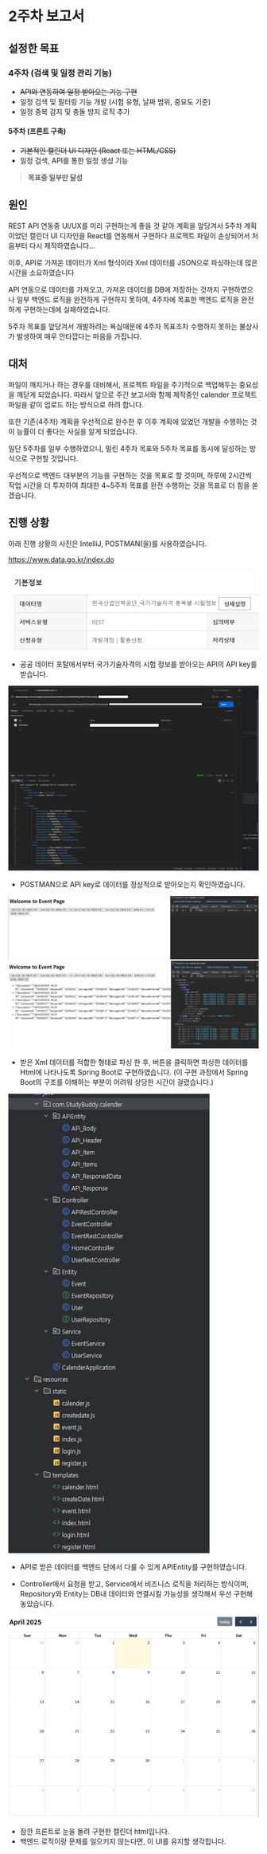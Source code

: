 # 2주차 보고서

## 설정한 목표

### 4주차 (검색 및 일정 관리 기능)

- ~~API와 연동하여 일정 받아오는 기능 구현~~
- 일정 검색 및 필터링 기능 개발 (시험 유형, 날짜 범위, 중요도 기준)
- 일정 중복 감지 및 충돌 방지 로직 추가

#### 5주차 (프론트 구축)

- ~~기본적인 캘린더 UI 디자인 (React 또는 HTML/CSS)~~
- 일정 검색, API를 통한 일정 생성 기능

> **목표중 일부만 달성**

## 원인

REST API 연동중 UI/UX를 미리 구현하는게 좋을 것 같아 계획을 앞당겨서 5주차 계획이었던 캘린더 UI 디자인을 React를 연동해서 구현하다 프로젝트 파일이 손상되어서 처음부터 다시 제작하였습니다...

이후, API로 가져온 데이터가 Xml 형식이라 Xml 데이터를 JSON으로 파싱하는데 많은 시간을 소요하였습니다

API 연동으로 데이터를 가져오고, 가져온 데이터를 DB에 저장하는 것까지 구현하였으나 일부 백엔드 로직을 완전하게 구현하지 못하여, 4주차에 목표한 백엔드 로직을 완전하게 구현하는데에 실패하였습니다.

5주차 목표를 앞당겨서 개발하려는 욕심때문에 4주차 목표조차 수행하지 못하는 불상사가 발생하여 매우 안타깝다는 마음을 가집니다.

## 대처

파일이 깨지거나 하는 경우를 대비해서, 프로젝트 파일을 주기적으로 백업해두는 중요성을 깨닫게 되었습니다. 따라서 앞으로 주간 보고서와 함께 제작중인 calender 프로젝트 파일을 같이 업로드 하는 방식으로 하려 합니다.

또한 기존(4주차) 계획을 우선적으로 완수한 후 이후 계획에 있었던 개발을 수행하는 것이 능률이 더 좋다는 사실을 알게 되었습니다.

일단 5주차를 일부 수행하였으니, 밀린 4주차 목표와 5주차 목표를 동시에 달성하는 방식으로 구현할 것입니다.

우선적으로 백엔드 대부분의 기능을 구현하는 것을 목표로 할 것이며, 하루에 2시간씩 작업 시간을 더 투자하여 최대한 4~5주차 목표를 완전 수행하는 것을 목표로 더 힘을 쏟겠습니다.

## 진행 상황

아래 진행 상황의 사진은 IntelliJ, POSTMAN(을)를 사용하였습니다.

<https://www.data.go.kr/index.do>

![image](./src/4_3.png)

- 공공 데이터 포탈에서부터 국가기술자격의 시험 정보를 받아오는 API의 API key를 받습니다.

![image](./src/4_1.png)

- POSTMAN으로 API key로 데이터를 정상적으로 받아오는지 확인하였습니다.

![image](./src/4_5.png)
![image](./src/4_6.png)

- 받은 Xml 데이터를 적합한 형태로 파싱 한 후, 버튼을 클릭하면 파싱한 데이터를 Html에 나타나도록 Spring Boot로 구현하였습니다. (이 구현 과정에서 Spring Boot의 구조를 이해하는 부분이 어려워 상당한 시간이 걸렸습니다.)

![image](./src/4_2.png)

- API로 받은 데이터를 백엔드 단에서 다룰 수 있게 APIEntity를 구현하였습니다.

- Controller에서 요청을 받고, Service에서 비즈니스 로직을 처리하는 방식이며, Repository와 Entity는 DB내 데이터와 연결시킬 가능성을 생각해서 우선 구현해놓았습니다.

![image](./src/4_4.png)

- 잠깐 프론트로 눈을 돌려 구현한 캘린더 html입니다.
- 백엔드 로직이랑 문제를 일으키지 않는다면, 이 UI를 유지할 생각힙니다.
